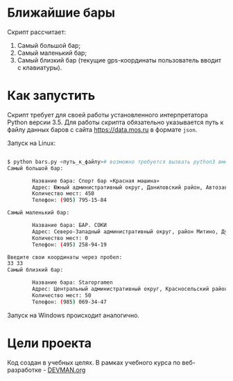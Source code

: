 # Ближайшие бары

Скрипт рассчитает:
1. Самый большой бар;
2. Самый маленький бар;
3. Самый близкий бар (текущие gps-координаты пользователь вводит с клавиатуры).

# Как запустить

Скрипт требует для своей работы установленного интерпретатора Python версии 3.5.
Для работы скрипта обязательно указывается путь к файлу данных баров с сайта https://data.mos.ru в формате `json`. 

Запуск на Linux:

```bash

$ python bars.py <путь_к_файлу># возможно требуется вызвать python3 вместо простого python
Самый большой бар:

        Название бара: Спорт бар «Красная машина»
        Адрес: Южный административный округ, Даниловский район, Автозаводская улица, дом 23, строение 1
        Количество мест: 450
        Телефон: (905) 795-15-84

Cамый маленький бар:

        Название бара: БАР. СОКИ
        Адрес: Северо-Западный административный округ, район Митино, Дубравная улица, дом 34/29
        Количество мест: 0
        Телефон: (495) 258-94-19

Введите свои координаты через пробел:
33 33
Самый близкий бар:

        Название бара: Staropramen
        Адрес: Центральный административный округ, Красносельский район, Садовая-Спасская улица, дом 19, корпус 1
        Количество мест: 50
        Телефон: (985) 069-34-47

```

Запуск на Windows происходит аналогично.

# Цели проекта

Код создан в учебных целях. В рамках учебного курса по веб-разработке - [DEVMAN.org](https://devman.org)
